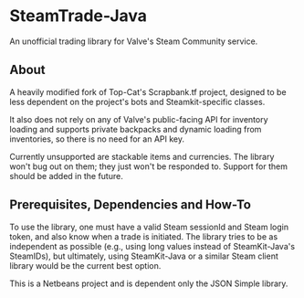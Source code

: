 SteamTrade-Java
===============

An unofficial trading library for Valve's Steam Community service.


About
-----

A heavily modified fork of Top-Cat's Scrapbank.tf project, designed to be less dependent on the project's bots and Steamkit-specific classes.

It also does not rely on any of Valve's public-facing API for inventory loading and supports private backpacks and dynamic loading from inventories, so there is no need for an API key.

Currently unsupported are stackable items and currencies.  The library won't bug out on them; they just won't be responded to.  Support for them should be added in the future.


Prerequisites, Dependencies and How-To
--------------------------------------

To use the library, one must have a valid Steam sessionId and Steam login token, and also know when a trade is initiated. The library tries to be as independent as possible (e.g., using long values instead of SteamKit-Java's SteamIDs), but ultimately, using SteamKit-Java or a similar Steam client library would be the current best option.

This is a Netbeans project and is dependent only the JSON Simple library.
